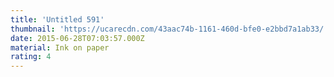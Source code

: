 ```yaml
---
title: 'Untitled 591'
thumbnail: 'https://ucarecdn.com/43aac74b-1161-460d-bfe0-e2bbd7a1ab33/'
date: 2015-06-28T07:03:57.000Z
material: Ink on paper
rating: 4
---
```

